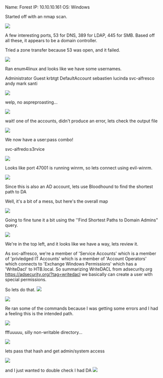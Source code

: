 Name: Forest
IP: 10.10.10.161
OS: Windows

Started off with an nmap scan.

![](./Pasted_image_20210321152623.png)

A few interesting ports, 53 for DNS, 389 for LDAP, 445 for SMB. Based off all these, it appears to be a domain controller.


Tried a zone transfer because 53 was open, and it failed.

![](./Pasted_image_20210321153009.png)

Ran enum4linux and looks like we have some usernames.

Administrator
Guest
krbtgt
DefaultAccount
sebastien
lucinda
svc-alfresco
andy
mark
santi

![](./Pasted_image_20210321153121.png)

welp, no aspreproasting...

![](./Pasted_image_20210321153726.png)	

wait! one of the accounts, didn't produce an error, lets check the output file

![](./Pasted_image_20210321154528.png)

We now have a user:pass combo!

svc-alfredo:s3rvice

![](./Pasted_image_20210321154624.png)

Looks like port 47001 is running winrm, so lets connect using evil-winrm.

![](./Pasted_image_20210321155437.png)

Since this is also an AD account, lets use Bloodhound to find the shortest path to DA

Well, it's a bit of a mess, but here's the overall map

![](./Pasted_image_20210321180059.png)

Going to fine tune it a bit using the ''Find Shortest Paths to Domain Admins" query.

![](./Pasted_image_20210321180209.png)

We're in the top left, and it looks like we have a way, lets review it.

As svc-alfresco, we're a member of 'Service Accounts' which is a member of 'privledged IT Accounts' which is a member of 'Account Operators' which connects to 'Exchange Windows Permissions' which has a 'WriteDacl' to HTB.local.  So summarizing WriteDACL from adsecurity.org
https://adsecurity.org/?tag=writedacl we basically can create a user with special permissions.

So lets do that.
![](./Pasted_image_20210321181529.png)	

![](./Pasted_image_20210321182409.png)

Re ran some of the commands because I was getting some errors and I had a feeling this is the intended path.

![](./Pasted_image_20210321190753.png)

fffuuuuu, silly non-writable directory...

![](./Pasted_image_20210321205844.png)

lets pass that hash and get admin/system access

![](./Pasted_image_20210321210058.png)

and I just wanted to double check I had DA
![](./Pasted_image_20210321210256.png)
